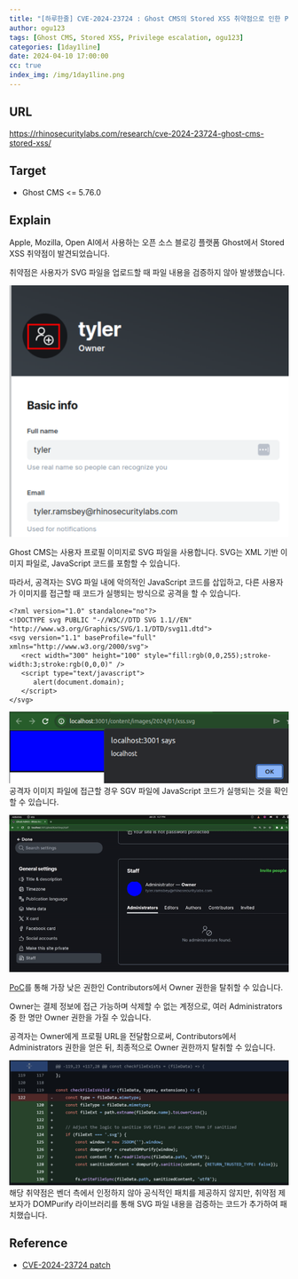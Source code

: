 ```yaml
---
title: "[하루한줄] CVE-2024-23724 : Ghost CMS의 Stored XSS 취약점으로 인한 Privilege escalation"
author: ogu123
tags: [Ghost CMS, Stored XSS, Privilege escalation, ogu123]
categories: [1day1line]
date: 2024-04-10 17:00:00
cc: true
index_img: /img/1day1line.png
---
```


## URL

https://rhinosecuritylabs.com/research/cve-2024-23724-ghost-cms-stored-xss/

## Target

- Ghost CMS <= 5.76.0

## Explain

Apple, Mozilla, Open AI에서 사용하는 오픈 소스 블로깅 플랫폼 Ghost에서 Stored XSS 취약점이 발견되었습니다.

취약점은 사용자가 SVG 파일을 업로드할 때 파일 내용을 검증하지 않아 발생했습니다.

![](cve-2024-23724/image1.png)

Ghost CMS는 사용자 프로필 이미지로 SVG 파일을 사용합니다. SVG는 XML 기반 이미지 파일로, JavaScript 코드를 포함할 수 있습니다.

따라서, 공격자는 SVG 파일 내에 악의적인 JavaScript 코드를 삽입하고, 다른 사용자가 이미지를 접근할 때 코드가 실행되는 방식으로 공격을 할 수 있습니다.

```
<?xml version="1.0" standalone="no"?>
<!DOCTYPE svg PUBLIC "-//W3C//DTD SVG 1.1//EN" "http://www.w3.org/Graphics/SVG/1.1/DTD/svg11.dtd">
<svg version="1.1" baseProfile="full" xmlns="http://www.w3.org/2000/svg">
   <rect width="300" height="100" style="fill:rgb(0,0,255);stroke-width:3;stroke:rgb(0,0,0)" />
   <script type="text/javascript">
      alert(document.domain);
   </script>
</svg>
```
![](cve-2024-23724/image2.png)
공격자 이미지 파일에 접근할 경우 SGV 파일에 JavaScript 코드가 실행되는 것을 확인할 수 있습니다.

![](cve-2024-23724/image3.gif)

[PoC](https://github.com/RhinoSecurityLabs/CVEs/blame/master/CVE-2024-23724/boilerplate.svg)를 통해 가장 낮은 권한인 Contributors에서 Owner 권한을 탈취할 수 있습니다.

Owner는 결제 정보에 접근 가능하며 삭제할 수 없는 계정으로, 여러 Administrators 중 한 명만 Owner 권한을 가질 수 있습니다.

공격자는 Owner에게 프로필 URL을 전달함으로써, Contributors에서 Administrators 권한을 얻은 뒤, 최종적으로 Owner 권한까지 탈취할 수 있습니다.

![](cve-2024-23724/image3.png)
해당 취약점은 벤더 측에서 인정하지 않아 공식적인 패치를 제공하지 않지만, 취약점 제보자가 DOMPurify 라이브러리를 통해 SVG 파일 내용을 검증하는 코드가 추가하여 패치했습니다.

## Reference

- [CVE-2024-23724 patch](https://github.com/TryGhost/Ghost/pull/19646/files)